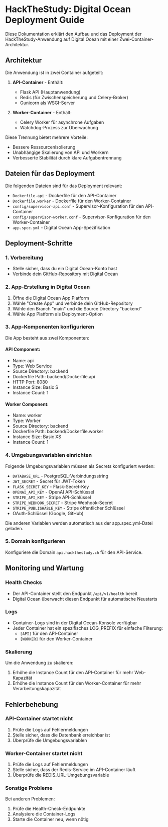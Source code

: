 # HackTheStudy: Digital Ocean Deployment Guide

Diese Dokumentation erklärt den Aufbau und das Deployment der HackTheStudy-Anwendung auf Digital Ocean mit einer Zwei-Container-Architektur.

## Architektur

Die Anwendung ist in zwei Container aufgeteilt:

1. **API-Container** - Enthält:
   - Flask API (Hauptanwendung)
   - Redis (für Zwischenspeicherung und Celery-Broker)
   - Gunicorn als WSGI-Server

2. **Worker-Container** - Enthält:
   - Celery Worker für asynchrone Aufgaben
   - Watchdog-Prozess zur Überwachung

Diese Trennung bietet mehrere Vorteile:
- Bessere Ressourcenisolierung
- Unabhängige Skalierung von API und Workern
- Verbesserte Stabilität durch klare Aufgabentrennung

## Dateien für das Deployment

Die folgenden Dateien sind für das Deployment relevant:

- `Dockerfile.api` - Dockerfile für den API-Container
- `Dockerfile.worker` - Dockerfile für den Worker-Container 
- `config/supervisor-api.conf` - Supervisor-Konfiguration für den API-Container
- `config/supervisor-worker.conf` - Supervisor-Konfiguration für den Worker-Container
- `app.spec.yml` - Digital Ocean App-Spezifikation

## Deployment-Schritte

### 1. Vorbereitung

- Stelle sicher, dass du ein Digital Ocean-Konto hast
- Verbinde dein GitHub-Repository mit Digital Ocean

### 2. App-Erstellung in Digital Ocean

1. Öffne die Digital Ocean App Platform
2. Wähle "Create App" und verbinde dein GitHub-Repository
3. Wähle den Branch "main" und die Source Directory "backend"
4. Wähle App Platform als Deployment-Option

### 3. App-Komponenten konfigurieren

Die App besteht aus zwei Komponenten:

#### API Component:
- Name: api
- Type: Web Service
- Source Directory: backend
- Dockerfile Path: backend/Dockerfile.api
- HTTP Port: 8080
- Instance Size: Basic S
- Instance Count: 1

#### Worker Component:
- Name: worker
- Type: Worker
- Source Directory: backend
- Dockerfile Path: backend/Dockerfile.worker
- Instance Size: Basic XS
- Instance Count: 1

### 4. Umgebungsvariablen einrichten

Folgende Umgebungsvariablen müssen als Secrets konfiguriert werden:

- `DATABASE_URL` - PostgreSQL-Verbindungsstring
- `JWT_SECRET` - Secret für JWT-Token
- `FLASK_SECRET_KEY` - Flask-Secret-Key
- `OPENAI_API_KEY` - OpenAI API-Schlüssel
- `STRIPE_API_KEY` - Stripe API-Schlüssel
- `STRIPE_WEBHOOK_SECRET` - Stripe Webhook-Secret
- `STRIPE_PUBLISHABLE_KEY` - Stripe öffentlicher Schlüssel
- OAuth-Schlüssel (Google, GitHub)

Die anderen Variablen werden automatisch aus der app.spec.yml-Datei geladen.

### 5. Domain konfigurieren

Konfiguriere die Domain `api.hackthestudy.ch` für den API-Service.

## Monitoring und Wartung

### Health Checks

- Der API-Container stellt den Endpunkt `/api/v1/health` bereit
- Digital Ocean überwacht diesen Endpunkt für automatische Neustarts

### Logs

- Container-Logs sind in der Digital Ocean-Konsole verfügbar
- Jeder Container hat ein spezifisches LOG_PREFIX für einfache Filterung:
  - `[API]` für den API-Container
  - `[WORKER]` für den Worker-Container

### Skalierung

Um die Anwendung zu skalieren:

1. Erhöhe die Instance Count für den API-Container für mehr Web-Kapazität
2. Erhöhe die Instance Count für den Worker-Container für mehr Verarbeitungskapazität

## Fehlerbehebung

### API-Container startet nicht

1. Prüfe die Logs auf Fehlermeldungen
2. Stelle sicher, dass die Datenbank erreichbar ist
3. Überprüfe die Umgebungsvariablen

### Worker-Container startet nicht

1. Prüfe die Logs auf Fehlermeldungen
2. Stelle sicher, dass der Redis-Service im API-Container läuft
3. Überprüfe die REDIS_URL-Umgebungsvariable

### Sonstige Probleme

Bei anderen Problemen:

1. Prüfe die Health-Check-Endpunkte
2. Analysiere die Container-Logs
3. Starte die Container neu, wenn nötig 